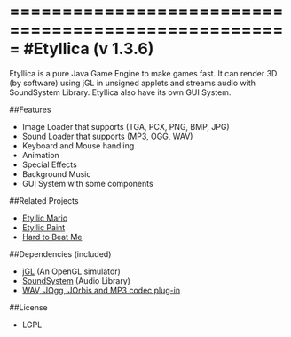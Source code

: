 =====================================================
#Etyllica (v 1.3.6)
=====================================================

Etyllica is a pure Java Game Engine to make games fast. It can render 3D (by software) using jGL in unsigned applets and streams audio with SoundSystem Library. Etyllica also have its own GUI System.

##Features

- Image Loader that supports (TGA, PCX, PNG, BMP, JPG)
- Sound Loader that supports (MP3, OGG, WAV)
- Keyboard and Mouse handling
- Animation
- Special Effects
- Background Music
- GUI System with some components

##Related Projects

- [Etyllic Mario](http://yuripourre.github.com/etyllic-mario)
- [Etyllic Paint](http://yuripourre.github.com/etyllic-paint)
- [Hard to Beat Me](http://yuripourre.github.com/hardtobeatme)


##Dependencies (included)

- [jGL](http://www.cmlab.csie.ntu.edu.tw/~robin/jGL/) (An OpenGL simulator)
- [SoundSystem](http://www.paulscode.com/forum/index.php?topic=4.0) (Audio Library)
- [WAV, JOgg, JOrbis and MP3 codec plug-in](http://www.paulscode.com/forum/index.php?topic=496.0)

##License
- LGPL

